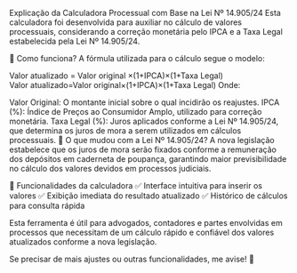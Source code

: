 Explicação da Calculadora Processual com Base na Lei Nº 14.905/24
Esta calculadora foi desenvolvida para auxiliar no cálculo de valores processuais, considerando a correção monetária pelo IPCA e a Taxa Legal estabelecida pela Lei Nº 14.905/24.

🔹 Como funciona?
A fórmula utilizada para o cálculo segue o modelo:

Valor atualizado = Valor original ×(1+IPCA)×(1+Taxa Legal)
Valor atualizado=Valor original×(1+IPCA)×(1+Taxa Legal)
Onde:

Valor Original: O montante inicial sobre o qual incidirão os reajustes.
IPCA (%): Índice de Preços ao Consumidor Amplo, utilizado para correção monetária.
Taxa Legal (%): Juros aplicados conforme a Lei Nº 14.905/24, que determina os juros de mora a serem utilizados em cálculos processuais.
🔹 O que mudou com a Lei Nº 14.905/24?
A nova legislação estabelece que os juros de mora serão fixados conforme a remuneração dos depósitos em caderneta de poupança, garantindo maior previsibilidade no cálculo dos valores devidos em processos judiciais.

🔹 Funcionalidades da calculadora
✅ Interface intuitiva para inserir os valores
✅ Exibição imediata do resultado atualizado
✅ Histórico de cálculos para consulta rápida

Esta ferramenta é útil para advogados, contadores e partes envolvidas em processos que necessitam de um cálculo rápido e confiável dos valores atualizados conforme a nova legislação.

Se precisar de mais ajustes ou outras funcionalidades, me avise! 🚀
